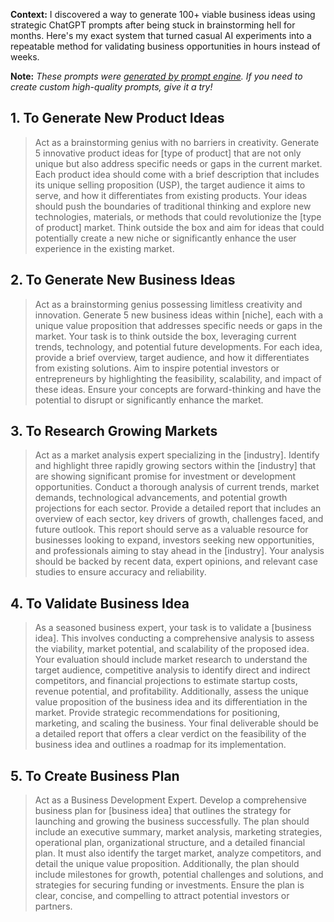 **Context:** I discovered a way to generate 100+ viable business ideas using strategic ChatGPT prompts after being stuck in brainstorming hell for months. Here's my exact system that turned casual AI experiments into a repeatable method for validating business opportunities in hours instead of weeks.

**Note:** *These prompts were [generated by prompt engine](https://www.promptengine.cc). If you need to create custom high-quality prompts, give it a try!*

## 1. To Generate New Product Ideas

> Act as a brainstorming genius with no barriers in creativity. Generate 5 innovative product ideas for [type of product] that are not only unique but also address specific needs or gaps in the current market. Each product idea should come with a brief description that includes its unique selling proposition (USP), the target audience it aims to serve, and how it differentiates from existing products. Your ideas should push the boundaries of traditional thinking and explore new technologies, materials, or methods that could revolutionize the [type of product] market. Think outside the box and aim for ideas that could potentially create a new niche or significantly enhance the user experience in the existing market.

## 2. To Generate New Business Ideas

> Act as a brainstorming genius possessing limitless creativity and innovation. Generate 5 new business ideas within [niche], each with a unique value proposition that addresses specific needs or gaps in the market. Your task is to think outside the box, leveraging current trends, technology, and potential future developments. For each idea, provide a brief overview, target audience, and how it differentiates from existing solutions. Aim to inspire potential investors or entrepreneurs by highlighting the feasibility, scalability, and impact of these ideas. Ensure your concepts are forward-thinking and have the potential to disrupt or significantly enhance the market.

## 3. To Research Growing Markets

> Act as a market analysis expert specializing in the [industry]. Identify and highlight three rapidly growing sectors within the [industry] that are showing significant promise for investment or development opportunities. Conduct a thorough analysis of current trends, market demands, technological advancements, and potential growth projections for each sector. Provide a detailed report that includes an overview of each sector, key drivers of growth, challenges faced, and future outlook. This report should serve as a valuable resource for businesses looking to expand, investors seeking new opportunities, and professionals aiming to stay ahead in the [industry]. Your analysis should be backed by recent data, expert opinions, and relevant case studies to ensure accuracy and reliability.

## 4. To Validate Business Idea

> As a seasoned business expert, your task is to validate a [business idea]. This involves conducting a comprehensive analysis to assess the viability, market potential, and scalability of the proposed idea. Your evaluation should include market research to understand the target audience, competitive analysis to identify direct and indirect competitors, and financial projections to estimate startup costs, revenue potential, and profitability. Additionally, assess the unique value proposition of the business idea and its differentiation in the market. Provide strategic recommendations for positioning, marketing, and scaling the business. Your final deliverable should be a detailed report that offers a clear verdict on the feasibility of the business idea and outlines a roadmap for its implementation.

## 5. To Create Business Plan

> Act as a Business Development Expert. Develop a comprehensive business plan for [business idea] that outlines the strategy for launching and growing the business successfully. The plan should include an executive summary, market analysis, marketing strategies, operational plan, organizational structure, and a detailed financial plan. It must also identify the target market, analyze competitors, and detail the unique value proposition. Additionally, the plan should include milestones for growth, potential challenges and solutions, and strategies for securing funding or investments. Ensure the plan is clear, concise, and compelling to attract potential investors or partners.
